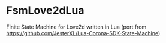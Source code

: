 # FsmLove2dLua
Finite State Machine for Love2d written in Lua (port from https://github.com/JesterXL/Lua-Corona-SDK-State-Machine)
